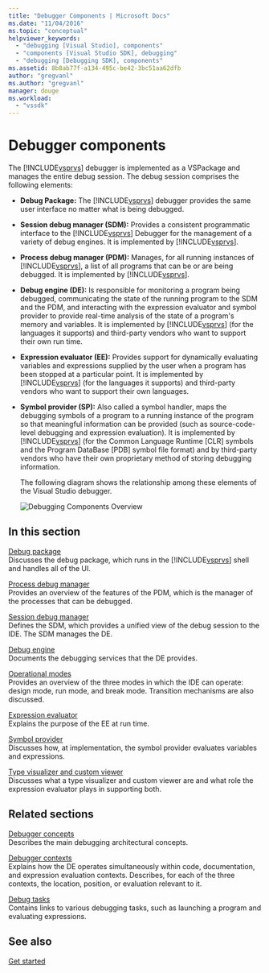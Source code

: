 ```yaml
---
title: "Debugger Components | Microsoft Docs"
ms.date: "11/04/2016"
ms.topic: "conceptual"
helpviewer_keywords: 
  - "debugging [Visual Studio], components"
  - "components [Visual Studio SDK], debugging"
  - "debugging [Debugging SDK], components"
ms.assetid: 8b8ab77f-a134-495c-be42-3bc51aa62dfb
author: "gregvanl"
ms.author: "gregvanl"
manager: douge
ms.workload: 
  - "vssdk"
---
```

# Debugger components
The [!INCLUDE[vsprvs](../../code-quality/includes/vsprvs_md.md)] debugger is implemented as a VSPackage and manages the entire debug session. The debug session comprises the following elements:  
  
- **Debug Package:** The [!INCLUDE[vsprvs](../../code-quality/includes/vsprvs_md.md)] debugger provides the same user interface no matter what is being debugged.  
  
- **Session debug manager (SDM):** Provides a consistent programmatic interface to the [!INCLUDE[vsprvs](../../code-quality/includes/vsprvs_md.md)] Debugger for the management of a variety of debug engines. It is implemented by [!INCLUDE[vsprvs](../../code-quality/includes/vsprvs_md.md)].  
  
- **Process debug manager (PDM):** Manages, for all running instances of [!INCLUDE[vsprvs](../../code-quality/includes/vsprvs_md.md)], a list of all programs that can be or are being debugged. It is implemented by [!INCLUDE[vsprvs](../../code-quality/includes/vsprvs_md.md)].  
  
- **Debug engine (DE):** Is responsible for monitoring a program being debugged, communicating the state of the running program to the SDM and the PDM, and interacting with the expression evaluator and symbol provider to provide real-time analysis of the state of a program's memory and variables. It is implemented by [!INCLUDE[vsprvs](../../code-quality/includes/vsprvs_md.md)] (for the languages it supports) and third-party vendors who want to support their own run time. 
  
- **Expression evaluator (EE):** Provides support for dynamically evaluating variables and expressions supplied by the user when a program has been stopped at a particular point. It is implemented by [!INCLUDE[vsprvs](../../code-quality/includes/vsprvs_md.md)] (for the languages it supports) and third-party vendors who want to support their own languages.  
  
- **Symbol provider (SP):** Also called a symbol handler, maps the debugging symbols of a program to a running instance of the program so that meaningful information can be provided (such as source-code-level debugging and expression evaluation). It is implemented by [!INCLUDE[vsprvs](../../code-quality/includes/vsprvs_md.md)] (for the Common Language Runtime [CLR] symbols and the Program DataBase [PDB] symbol file format) and by third-party vendors who have their own proprietary method of storing debugging information.  
  
  The following diagram shows the relationship among these elements of the Visual Studio debugger.  
  
  ![Debugging Components Overview](../../extensibility/debugger/media/dbugcompovrview.gif "DBugCompOvrview")  
  
## In this section  
 [Debug package](../../extensibility/debugger/debug-package.md)  
 Discusses the debug package, which runs in the [!INCLUDE[vsprvs](../../code-quality/includes/vsprvs_md.md)] shell and handles all of the UI.  
  
 [Process debug manager](../../extensibility/debugger/process-debug-manager.md)  
 Provides an overview of the features of the PDM, which is the manager of the processes that can be debugged.  
  
 [Session debug manager](../../extensibility/debugger/session-debug-manager.md)  
 Defines the SDM, which provides a unified view of the debug session to the IDE. The SDM manages the DE.  
  
 [Debug engine](../../extensibility/debugger/debug-engine.md)  
 Documents the debugging services that the DE provides.  
  
 [Operational modes](../../extensibility/debugger/operational-modes.md)  
 Provides an overview of the three modes in which the IDE can operate: design mode, run mode, and break mode. Transition mechanisms are also discussed.  
  
 [Expression evaluator](../../extensibility/debugger/expression-evaluator.md)  
 Explains the purpose of the EE at run time.  
  
 [Symbol provider](../../extensibility/debugger/symbol-provider.md)  
 Discusses how, at implementation, the symbol provider evaluates variables and expressions.  
  
 [Type visualizer and custom viewer](../../extensibility/debugger/type-visualizer-and-custom-viewer.md)  
 Discusses what a type visualizer and custom viewer are and what role the expression evaluator plays in supporting both.  
  
## Related sections  
 [Debugger concepts](../../extensibility/debugger/debugger-concepts.md)  
 Describes the main debugging architectural concepts.  
  
 [Debugger contexts](../../extensibility/debugger/debugger-contexts.md)  
 Explains how the DE operates simultaneously within code, documentation, and expression evaluation contexts. Describes, for each of the three contexts, the location, position, or evaluation relevant to it.  
  
 [Debug tasks](../../extensibility/debugger/debugging-tasks.md)  
 Contains links to various debugging tasks, such as launching a program and evaluating expressions.  
  
## See also  
 [Get started](../../extensibility/debugger/getting-started-with-debugger-extensibility.md)